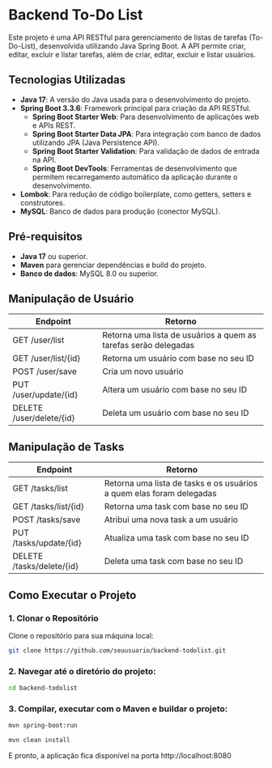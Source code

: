 # Backend To-Do List

Este projeto é uma API RESTful para gerenciamento de listas de tarefas (To-Do-List), desenvolvida utilizando Java Spring Boot. A API permite criar, editar, excluir e listar tarefas, além de criar, editar, excluir e listar usuários.

## Tecnologias Utilizadas

- **Java 17**: A versão do Java usada para o desenvolvimento do projeto.
- **Spring Boot 3.3.6**: Framework principal para criação da API RESTful.
  - **Spring Boot Starter Web**: Para desenvolvimento de aplicações web e APIs REST.
  - **Spring Boot Starter Data JPA**: Para integração com banco de dados utilizando JPA (Java Persistence API).
  - **Spring Boot Starter Validation**: Para validação de dados de entrada na API.
  - **Spring Boot DevTools**: Ferramentas de desenvolvimento que permitem recarregamento automático da aplicação durante o desenvolvimento.
- **Lombok**: Para redução de código boilerplate, como getters, setters e construtores.
- **MySQL**: Banco de dados para produção (conector MySQL).

## Pré-requisitos

- **Java 17** ou superior.
- **Maven** para gerenciar dependências e build do projeto.
- **Banco de dados**: MySQL 8.0 ou superior.

## Manipulação de Usuário
| Endpoint  | Retorno |
| ------------- | ------------- |
| GET /user/list | Retorna uma lista de usuários a quem as tarefas serão delegadas |
| GET /user/list/{id} | Retorna um usuário com base no seu ID |
| POST /user/save  | Cria um novo usuário |
| PUT /user/update/{id} | Altera um usuário com base no seu ID |
| DELETE /user/delete/{id} | Deleta um usuário com base no seu ID |

## Manipulação de Tasks

| Endpoint  | Retorno |
| ------------- | ------------- |
| GET /tasks/list | Retorna uma lista de tasks e os usuários a quem elas foram delegadas |
| GET /tasks/list/{id} | Retorna uma task com base no seu ID |
| POST /tasks/save | Atribui uma nova task a um usuário |
| PUT /tasks/update/{id} | Atualiza uma task com base no seu ID |
| DELETE /tasks/delete/{id} | Deleta uma task com base no seu ID |

## Como Executar o Projeto

### 1. Clonar o Repositório

Clone o repositório para sua máquina local:

```bash
git clone https://github.com/seuusuario/backend-todolist.git
```

### 2. Navegar até o diretório do projeto:

```bash
cd backend-todolist
```

### 3. Compilar, executar com o Maven e buildar o projeto:

```bash
mvn spring-boot:run
```

```bash
mvn clean install
```

E pronto, a aplicação fica disponível na porta http://localhost:8080
